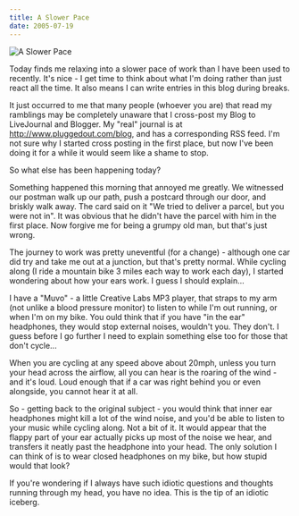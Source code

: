 ```yaml
---
title: A Slower Pace
date: 2005-07-19
---
```


![A Slower Pace](https://source.unsplash.com/-m88z7ily-w/1600x900)

Today finds me relaxing into a slower pace of work than I have been used to recently. It's nice - I get time to think about what I'm doing rather than just react all the time. It also means I can write entries in this blog during breaks.

It just occurred to me that many people (whoever you are) that read my ramblings may be completely unaware that I cross-post my Blog to LiveJournal and Blogger. My "real" journal is at http://www.pluggedout.com/blog, and has a corresponding RSS feed. I'm not sure why I started cross posting in the first place, but now I've been doing it for a while it would seem like a shame to stop.

So what else has been happening today?

Something happened this morning that annoyed me greatly. We witnessed our postman walk up our path, push a postcard through our door, and briskly walk away. The card said on it "We tried to deliver a parcel, but you were not in". It was obvious that he didn't have the parcel with him in the first place. Now forgive me for being a grumpy old man, but that's just wrong.

The journey to work was pretty uneventful (for a change) - although one car did try and take me out at a junction, but that's pretty normal. While cycling along (I ride a mountain bike 3 miles each way to work each day), I started wondering about how your ears work. I guess I should explain...

I have a "Muvo" - a little Creative Labs MP3 player, that straps to my arm (not unlike a blood pressure monitor) to listen to while I'm out running, or when I'm on my bike. You ould think that if you have "in the ear" headphones, they would stop external noises, wouldn't you. They don't. I guess before I go further I need to explain something else too for those that don't cycle...

When you are cycling at any speed above about 20mph, unless you turn your head across the airflow, all you can hear is the roaring of the wind - and it's loud. Loud enough that if a car was right behind you or even alongside, you cannot hear it at all.

So - getting back to the original subject - you would think that inner ear headphones might kill a lot of the wind noise, and you'd be able to listen to your music while cycling along. Not a bit of it. It would appear that the flappy part of your ear actually picks up most of the noise we hear, and transfers it neatly past the headphone into your head. The only solution I can think of is to wear closed headphones on my bike, but how stupid would that look?

If you're wondering if I always have such idiotic questions and thoughts running through my head, you have no idea. This is the tip of an idiotic iceberg.